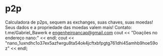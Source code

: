 # p2p
Calculadora de p2ps, sequem as exchanges, suas chaves, suas moedas! Seus dados e a propriedade das moedas valem mais!
Contato: t.me/Gabriel_Bawerk e engenheiroancap@gmail.com
cout << "Doações no endereço nano:" << endl;
cout << "nano_1uxndhc1o37ex5azfwrgu8ta54ok4jcftxbfpgtg761dhi45amhb9hoe59oz" << endl;
